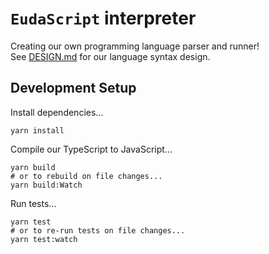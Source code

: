 # `EudaScript` interpreter
Creating our own programming language parser and runner!  
See [DESIGN.md](./DESIGN.md) for our language syntax design.

## Development Setup
Install dependencies...
```
yarn install
```

Compile our TypeScript to JavaScript...
```
yarn build
# or to rebuild on file changes...
yarn build:Watch
```

Run tests...
```
yarn test
# or to re-run tests on file changes...
yarn test:watch
```
